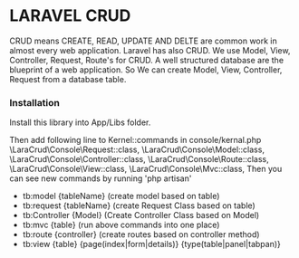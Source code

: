 # LARAVEL CRUD #

CRUD means CREATE, READ, UPDATE AND DELTE are common work in almost every web application. Laravel has also CRUD. We use Model, View, Controller, Request, Route's for CRUD.  A well structured database are the blueprint of a web application. So We can create Model, View, Controller, Request from a database table.

### Installation ###

Install this library into App/Libs folder.

Then add following line to Kernel::commands in console/kernal.php
        \LaraCrud\Console\Request::class,
        \LaraCrud\Console\Model::class,
        \LaraCrud\Console\Controller::class,
        \LaraCrud\Console\Route::class,
        \LaraCrud\Console\View::class,
        \LaraCrud\Console\Mvc::class,
Then you can see new commands by running 'php artisan'

* tb:model {tableName} (create model based on table)
* tb:request {tableName} (create Request Class based on table)
* tb:Controller {Model} (Create Controller Class based on Model)
* tb:mvc {table} (run above commands into one place)
* tb:route {controller} (create routes based on controller method)
* tb:view {table} {page(index|form|details)} {type(table|panel|tabpan)}